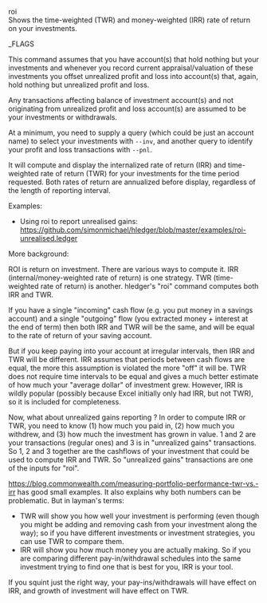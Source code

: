 roi\
Shows the time-weighted (TWR) and money-weighted (IRR) rate of return
on your investments.

_FLAGS

This command assumes that you have account(s) that hold nothing but
your investments and whenever you record current appraisal/valuation
of these investments you offset unrealized profit and loss into
account(s) that, again, hold nothing but unrealized profit and loss.

Any transactions affecting balance of investment account(s) and not
originating from unrealized profit and loss account(s) are assumed to
be your investments or withdrawals.

At a minimum, you need to supply a query (which could be just an
account name) to select your investments with `--inv`, and another
query to identify your profit and loss transactions with `--pnl`.

It will compute and display the internalized rate of return (IRR) and
time-weighted rate of return (TWR) for your investments for the time
period requested. Both rates of return are annualized before display,
regardless of the length of reporting interval.

Examples:

- Using roi to report unrealised gains:
https://github.com/simonmichael/hledger/blob/master/examples/roi-unrealised.ledger

More background:

ROI is return on investment. There are various ways to compute it.
IRR (internal/money-weighted rate of return) is one strategy.
TWR (time-weighted rate of return) is another.
hledger's "roi" command computes both IRR and TWR.

If you have a single "incoming" cash flow (e.g. you put money in a savings account) 
and a single "outgoing" flow (you extracted money + interest at the end of term) 
then both IRR and TWR will be the same, and will be equal to the rate of return of your saving account.

But if you keep paying into your account at irregular intervals, then IRR and TWR will be different.
IRR assumes that periods between cash flows are equal, the more this assumption is violated the more "off" it will be. 
TWR does not require time intervals to be equal and gives a much better estimate of how much your "average dollar" of investment grew.
However, IRR is wildly popular (possibly because Excel initially only had IRR, but not TWR), so it is included for completeness.

Now, what about unrealized gains reporting ?
In order to compute IRR or TWR, you need to know (1) how much you paid in, (2) how much you withdrew, and (3) how much the investment has grown in value.
1 and 2 are your transactions (regular ones) and 3 is in "unrealized gains" transactions.
So 1, 2 and 3 together are the cashflows of your investment that could be used to compute IRR and TWR.
So "unrealized gains" transactions are one of the inputs for "roi".

https://blog.commonwealth.com/measuring-portfolio-performance-twr-vs.-irr has good small examples.
It also explains why both numbers can be problematic.
But in layman's terms:

- TWR will show you how well your investment is performing (even though you might be adding and removing cash from your investment along the way); so if you have different investments or investment strategies, you can use TWR to compare them.
- IRR will show you how much money you are actually making. So if you are comparing different pay-in/withdrawal schedules into the same investment trying to find one that is best for you, IRR is your tool.

If you squint just the right way, your pay-ins/withdrawals will have effect on IRR, and growth of investment will have effect on TWR.
